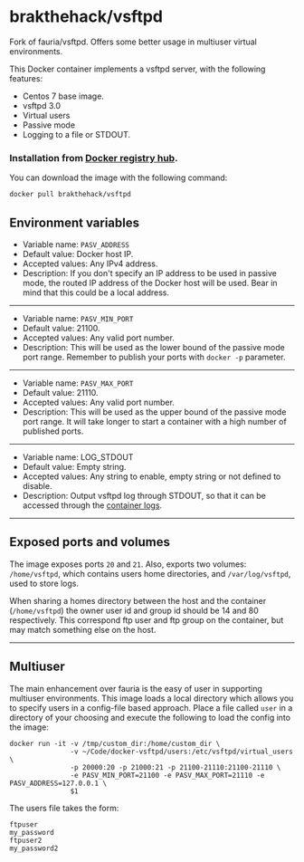 # brakthehack/vsftpd

Fork of fauria/vsftpd. Offers some better usage in multiuser virtual environments.

This Docker container implements a vsftpd server, with the following features:

 * Centos 7 base image.
 * vsftpd 3.0
 * Virtual users
 * Passive mode
 * Logging to a file or STDOUT.

### Installation from [Docker registry hub](https://registry.hub.docker.com/u/brakthehack/vsftpd/).

You can download the image with the following command:

```bash
docker pull brakthehack/vsftpd
```

Environment variables
----

* Variable name: `PASV_ADDRESS`
* Default value: Docker host IP.
* Accepted values: Any IPv4 address.
* Description: If you don't specify an IP address to be used in passive mode, the routed IP address of the Docker host will be used. Bear in mind that this could be a local address.

----

* Variable name: `PASV_MIN_PORT`
* Default value: 21100.
* Accepted values: Any valid port number.
* Description: This will be used as the lower bound of the passive mode port range. Remember to publish your ports with `docker -p` parameter.

----

* Variable name: `PASV_MAX_PORT`
* Default value: 21110.
* Accepted values: Any valid port number.
* Description: This will be used as the upper bound of the passive mode port range. It will take longer to start a container with a high number of published ports.

----

* Variable name: LOG_STDOUT
* Default value: Empty string.
* Accepted values: Any string to enable, empty string or not defined to disable.
* Description: Output vsftpd log through STDOUT, so that it can be accessed through the [container logs](https://docs.docker.com/reference/commandline/logs/).

----

Exposed ports and volumes
----

The image exposes ports `20` and `21`. Also, exports two volumes: `/home/vsftpd`, which contains users home directories, and `/var/log/vsftpd`, used to store logs.

When sharing a homes directory between the host and the container (`/home/vsftpd`) the owner user id and group id should be 14 and 80 respectively. This correspond ftp user and ftp group on the container, but may match something else on the host.

----

Multiuser
----

The main enhancement over fauria is the easy of user in supporting multiuser environments. This image loads a local directory which allows you to specify users in a config-file
based approach. Place a file called `user` in a directory of your choosing and execute the following to load
the config into the image:

```
docker run -it -v /tmp/custom_dir:/home/custom_dir \
               -v ~/Code/docker-vsftpd/users:/etc/vsftpd/virtual_users \
               -p 20000:20 -p 21000:21 -p 21100-21110:21100-21110 \
               -e PASV_MIN_PORT=21100 -e PASV_MAX_PORT=21110 -e PASV_ADDRESS=127.0.0.1 \
               $1
```

The users file takes the form:

```
ftpuser
my_password
ftpuser2
my_password2
```
